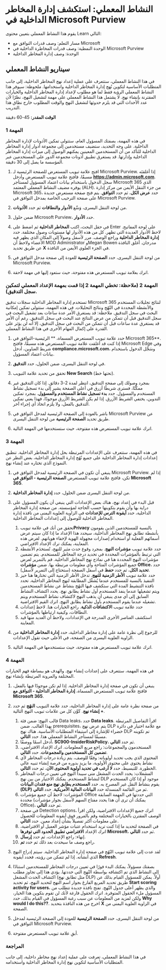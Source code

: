 <!---
---
النشاط المعملي: العنوان: "استكشاف إدارة المخاطر الداخلية في Microsoft Purview" مسار التعلم/الوحدة النمطية/الوحدة: "مسار التعلم: وصف قدرات توافق Microsoft؛ الوحدة النمطية 4: وصف قدرات المخاطر الداخلية في Microsoft Purview؛ الوحدة 2: وصف إدارة المخاطر الداخلية"
---
--->

# النشاط المعملي: استكشف إدارة المخاطر الداخلية في Microsoft Purview

يقوم هذا النشاط المعملي بتعيين محتوى Learn التالي:

- مسار التعلم: وصف قدرات التوافق مع Microsoft
- الوحدة النمطية: وصف قدرات المخاطرة الداخلية في Microsoft Purview
- الوحدة: وصف إدارة المخاطر الداخلية

## سيناريو النشاط المعملي

في هذا النشاط المعملي، ستتعرف على عملية إعداد نهج المخاطر الداخلية، إلى جانب المتطلبات الأساسية لتكوين نُهج إدارة المخاطر الداخلية واستخدامها.  ملحوظة: سيوفر هذا النشاط المعملي الرؤية فقط لما هو مطلوب لإعداد إدارة المخاطر الداخلية والخيارات المقترنة بإنشاء نهج.  لا يشتمل هذا النشاط المعملي على مهمة لتشغيل النهج، نظرًا لأن عدد الأحداث التي قد يلزم حدوثها لتشغيل النهج والوقت المطلوب خارج نطاق هذا التدريب.

**الوقت المقدر:** 45-60 دقيقة

### المهمة 1

في هذه المهمة، بصفتك المسؤول العام، ستتولى تمكين الأذونات لإدارة المخاطر الداخلية.  على وجه التحديد، ستضيف مستخدمين إلى مجموعة أدوار إدارة المخاطر الداخلية للتأكد من أن المستخدمين المعينين يمكنهم الوصول إلى ميزات إدارة المخاطر الداخلية وإدارتها.  قد يستغرق تطبيق أذونات مجموعة الدور على المستخدمين عبر المؤسسة ما يصل إلى 30 دقيقة.

1. افتح علامة تبويب المستعرض للصفحة الرئيسية لـ Microsoft Purview.  إذا أغلقتَه مسبقًا، فافتح علامة تبويب المستعرض وأدخل **https://admin.microsoft.com**. سجل الدخول باستخدام بيانات اعتماد المسؤول لمستأجر Microsoft 365 الذي يوفره مضيف النشاط المعملي المعتمد (ALH). من جزء التنقل الأيمن من مركز إدارة Microsoft 365، حدد **عرض الكل**، ثم حدد **التوافق**.  يتم فتح صفحة مستعرض جديدة على صفحة الترحيب الخاصة بمدخل التوافق في Microsoft Purview.  

1. من لوحة التنقل اليسرى، وَسِّع **الأدوار والنطاقات** ثم حدد **الأذونات**.

1. ضمن حلول Microsoft Purview، حدد **الأدوار**.

1. في حقل البحث، اكتب **المخاطر الداخلية** ثم اضغط على Enter على لوحة المفاتيح.  لاحظ الأدوار العديدة التي تظهر.  كل من هذه الأدوار لها مستويات وصول مختلفة.  حدد **إدارة المخاطر الداخلية** وراجع الوصف.  مرر لأسفل وصولاً إلى المكان الذي يظهر فيه الأعضاء ولاحظ أن MOD Administrator وMegan Bowen مدرجان. أغلق النافذة عن طريق تحديد **X** في الجزء العلوي الأيمن من النافذة.

1. من لوحة التنقل اليسرى، حدد **الصفحة الرئيسية** للعودة إلى صفحة مدخل التوافق في Microsoft Purview.

1. اترك بعلامة تبويب المستعرض هذه مفتوحة، حيث ستعود إليها في مهمة لاحقة.

### المهمة 2 (ملاحظة: تخطي المهمة 2 إذا قمت بمهمة الإعداد المعملي لتمكين سجل التدقيق).

تستخدم إدارة المخاطر الداخلية سجلات تدقيق Microsoft 365 لنتائج تحليلات المستخدم والأنشطة المحددة في النُهُج ونتائج التحليلات. في هذه المهمة، ستتولى تمكين إمكانية البحث في سجل التدقيق. ملاحظة: قد يستغرق الأمر عدة ساعات بعد تشغيل البحث في سجل التدقيق قبل أن تتمكن من عرض النتائج عند البحث في سجل التدقيق.  رغم أن الأمر قد يستغرق عدة ساعات قبل أن تتمكن من البحث في سجل التدقيق، إلا أنه لن يؤثر على القدرة على إكمال المهام الأخرى في هذا النشاط المعملي.

1. حدد علامة تبويب المستعرض المسماة، ** الرئيسية-التوافق في Microsoft 365**.  إذا كنت قد أغلقت علامة تبويب المستعرض هذه مسبقًا، فافتح Microsoft Edge وفي شريط العناوين، أدخل **compliance.microsoft.com**، وسَجِّل الدخول باستخدام بيانات اعتماد المسؤول.

1. في لوحة التنقل اليسرى، ضمن الحلول، حدد **التدقيق**.

1. تحقق من تحديد علامة التبويب **New Search** (تحتها خط).

1. بمجرد وصولك إلى صفحة التدقيق، انتظر لمدة 2-3 دقائق.  إذا كان التدقيق غير ممكَّنًا، فسترى شريطًا أزرق في أعلى الصفحة يشير إلى بدء تسجيل نشاط المستخدم والمسؤول.  حدد **بدء تسجيل نشاط المستخدم والمسؤول**.  بمجرد تمكين التدوين، يختفي الشريط الأزرق.  إذا لم يكن الشريط الأزرق موجودًا، فهذا يعني تمكين التدقيق بالفعل، ولا يلزم اتخاذ أي إجراء آخر.

1. باشر بالعودة إلى الصفحة الرئيسية لمدخل التوافق في Microsoft Purview عن طريق تحديد **الصفحة الرئيسية** من لوحة التنقل اليسرى.

1. اترك علامة تبويب المستعرض هذه مفتوحة، حيث ستستخدمها في المهمة التالية.

### المهمة 3

في هذه المهمة، ستتعرف على الإعدادات المرتبطة بحل إدارة المخاطر الداخلية.  تنطبق إعدادات إدارة المخاطر الداخلية على جميع نُهُج إدارة المخاطر الداخلية، بغض النظر عن النموذج الذي تختاره عند إنشاء نهج.

1. ينبغي أن تكون في الصفحة الرئيسية لمدخل التوافق في Microsoft Purview. إذا لم تكن، فافتح علامة تبويب المستعرض **الصفحة الرئيسية - التوافق في Microsoft 365**.

1. من لوحة التنقل اليسرى ضمن الحلول، حدد **إدارة المخاطر الداخلية**.

1. قبل البدء في إعداد نهج، هناك بعض الإعدادات التي ينبغي أن يكون المسؤول على دراية بها وأن يقوم بتكوينها حسب الحاجة لمؤسسته. من صفحة إدارة المخاطر الداخلية، حدد **أيقونة الترس للإعدادات** في الزاوية العلوية اليمنى من نافذة إدارة المخاطر الداخلية للوصول إلى إعدادات المخاطر الداخلية.  
    1. تحقق من أنك في علامة تبويب**Privacy** بالنسبة للمستخدمين الذين يقومون بأنشطة تطابق نهج المخاطر الداخلية، سيحدد هذا الإعداد ما إذا كان سيتم عرض أسمائهم الفعلية أو استخدام إصدارات مجهولة الهوية لإخفاء هوياتهم.  لغرض هذه المعاينة، يمكنك ترك الإعداد الافتراضي.
    1. حدد علامة تبويب **مؤشرات النهج**. بمجرد وقوع حدث مثير للنهج، تُستخدَم الأنشطة التي ترتبط بالمؤشرات المحددة في تحديد درجة المخاطر للمستخدم. يتم تضمين مؤشرات النهج المحددة هنا في نماذج نهج المخاطر الداخلية.  قم بالتمرير لعرض جميع المؤشرات المتاحة وأي معلومات مرتبطة بها. ضمن **مؤشرات Office**، حدد **تحديد الكل**، ثم حدد **حفظ** في أسفل الصفحة (ستحتاج إلى التمرير لأسفل).
    1. حدد علامة تبويب **الأطر الزمنية للنهج**. تدخل الأطر الزمنية التي تختارها هنا حيز التنفيذ بالنسبة للمستخدم عندما يُشغِّل المطابقة لنهج المخاطر الداخلية.   تحدد نافذة التنشيط المدة التي ستكشف فيها النهُج بنشاط عن نشاط المستخدمين ويتم تشغيلها عندما ينفذ المستخدم أول نشاط يطابق نهج. يحدد اكتشاف النشاط السابق إلى أي مدى ينبغي أن يذهب النهج لاكتشاف نشاط المستخدم ويتم تشغيله عندما يقوم المستخدم بأول نشاط يطابق النهج.  اترك القيم الافتراضية.
    1. حدد علامة تبويب **الاكتشافات الذكية**. راجع الخيارات هنا.  لاحظ إعدادات النطاقات، وكيفية ارتباطها بالمؤشرات.
    1. استكشف العناصر الأخرى المدرجة في الإعدادات، ولاحظ أن العديد منها قيد المعاينة.

1. للرجوع إلى نظرة عامة على إدارة مخاطر الداخلية، حدد **إدارة المخاطر الداخلية** من الزاوية العلوية اليسرى من الصفحة، في الأعلى حيث تقول الإعدادات.

1. اترك علامة تبويب المستعرض هذه مفتوحة، حيث ستستخدمها في المهمة التالية.

### المهمة 4

في هذه المهمة، ستتعرف على إعدادات إنشاء نهج.  والهدف هو ببساطة فهم الخيارات المختلفة والمرونة المرتبطة بإنشاء نهج.

1. ينبغي أن تكون في صفحة إدارة المخاطر الداخلية.  إذا لم تكن موجودًا فيها بالفعل، فافتح علامة تبويب المستعرض المسماة، **إدارة المخاطر الداخلية - التوافق مع Microsoft 365**.

1. من صفحة نظرة عامة على إدارة المخاطر الداخلية، حدد علامة التبويب **النهُج** ثم حدد **+ إنشاء نهج**.  كَوِّن كل من علامات تبويب النهج التالية.

    1. قالب النهج: ضمن فئة Data leaks، حدد **Data leaks**.  اقرأ التفاصيل المرتبطة بهذا القالب. ضمن prerequisites، يتم عرض نهج DLP مع علامة اختيار في دائرة خضراء للإشارة إلى استيفاء المتطلبات الأساسية.  هناك نهج DLP تم تكوينه مسبقًا لمستأجر النشاط المعملي هذا. حدد **التالي**. 
    1. أدخل اسمًا ووصفًا، **SC900-InsiderRiskPolicy**، ثم حدد **التالي**.
    1. المستخدمون والمجموعات: راجع مربع المعلومات.  اترك الإعداد الافتراضي، **تضمين كل المستخدمين والمجموعات**.  حدد **التالي**.
    1. المحتوى الذي يجب تحديد أولوياته: وفقًا للوصف، يتم زيادة درجات المخاطر لأي نشاط يحتوي على محتوى الأولوية، ما يزيد بدوره من فرصة إنشاء تنبيه عالي الخطورة. للتبسيط، حدد **لا أرغب في تحديد أولوية المحتوى الآن**، ثم حدد **التالي**.
    1. المشغلات: يحدد الحدث المشغل متى سيبدأ النهج في تعيين درجات المخاطر لنشاط المستخدم.  يمكنك الاختيار من بين نهج DLP موجود أو إذا كان المستخدم يقوم بنشاط النقل غير المصرح به. حدد **المستخدم يطابق نهج منع فقدان البيانات (DLP)** ثم من القائمة المنسدلة حدد **البيانات المالية الأمريكية**. حدد **التالي**.
    1. المؤشرات: لاحظ أن جميع مؤشرات Office التي حددتها في المهمة السابقة محددة (يمكنك أن ترى أن هذا يحدد مفتاح السهم لأسفل بجوار مؤشرات Office)، ثم حدد **التالي**.
    1. في صفحة Detection options، اترك جميع الإعدادات الافتراضية، ولكن اقرأ الوصف المقترن بالخيارات المختلفة وقم بالمرور فوق أيقونة المعلومات للحصول على معلومات أكثر تفصيلاً بشأن إعداد معين.  حدد **التالي**.
    1. في الصفحة لتحديد ما إذا كنت تريد استخدام عتبات مؤشر العميل أو الافتراضية، اترك الإعداد **الافتراضي تطبيق الحدود التي توفرها Microsoft**، ثم حدد **التالي**.
    1. إنهاء: راجع الإعدادات، ثم حدد **إرسال**.
    1. راجع وصف ما سيحدث بعد ذلك ثم حدد **تم**.

1. لقد عدت إلى علامة تبويب النُهُج في صفحة إدارة المخاطر الداخلية.  سيتم إدراج النهج الذي أنشأته.  إذا لم تتمكن من رؤيته، فحدد أيقونة **Refresh**.

1. بصفتك مسؤولاً، يمكنك البدء فورًا في تعيين درجات المخاطر للمستخدمين استنادًا إلى النشاط الذي تم اكتشافه بواسطة النُهج التي حددتها. يؤدي هذا إلى تجاوز مطلب اكتشاف الحدث المشغل (مثل تطابق نهج DLP) أولاً.  يمكن للمسؤول القيام بذلك عن طريق تحديد المربع الفارغ بجوار اسم النهج لتحديد النهج، ثم تحديد **Start scoring activity for users**، والذي يظهر أعلى جدول النُهج.  تفتح نافذة جديدة تتطلب من المسؤول ملء الحقول المتوفرة. اترك الحقول فارغة لأنك لن تقوم بتكوين هذا الخيار، ولكن لمزيد من المعلومات عن سبب رغبة المسؤول في القيام بذلك، حدد **Why would I do this??‎**.  اخرج من هذه النافذة بتحديد **X** في الزاوية العلوية اليمنى من الصفحة.

1. من لوحة التنقل اليسرى، حدد **الصفحة الرئيسية** للعودة إلى الصفحة الرئيسية لمدخل التوافق في Microsoft Purview.

1. أبقِ علامة تبويب المستعرض مفتوحة.

### المراجعة

في هذا النشاط المعملي، تعرفت على عملية إعداد نهج مخاطر داخلية، إلى جانب المتطلبات الأساسية لتكوين نهج إدارة المخاطر الداخلية واستخدامه.
